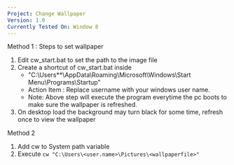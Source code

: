 ```yaml
---
Project: Change Wallpaper 
Version: 1.0
Currently Tested On: Window 8
---
```

Method 1 : Steps to set wallpaper
1. Edit cw_start.bat to set the path to the image file 
2. Create a shortcut of cw_start.bat inside 
   - "C:\Users\*<username>*\AppData\Roaming\Microsoft\Windows\Start Menu\Programs\Startup"
   - Action Item : Replace username with your windows user name. 
   - Note: Above step will execute the program everytime the pc boots to make sure the wallpaper is refreshed.
3. On desktop load the background may turn black for some time, refresh once to view the wallpaper

Method 2
1. Add cw to System path variable
2. Execute ```cw "C:\Users\<user.name>\Pictures\<wallpaperfile>"```
